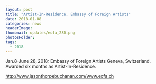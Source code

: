 ```yaml
---
layout: post
title: "Artist-In-Residence, Embassy of Foreign Artists"
date: 2018-01-08
categories: news
headerImage:
thumbnail: updates/eofa_280.png
photosFolder:
tags:
  - 2018
---
```


Jan.8-June 28, 2018: Embassy of Foreign Artists Geneva, Switzerland.
Awarded six months as Artist-In-Residence.

http://www.jasonthorpebuchanan.com/www.eofa.ch
